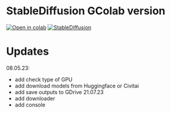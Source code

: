 # StableDiffusion GColab version
[![Open in colab](https://colab.research.google.com/assets/colab-badge.svg)](https://drive.google.com/file/d/1BWXOAab0-MHYgMluhhUNy4JNxRyCTbcc/view?usp=sharing)
[![StableDiffusion](https://i.imgur.com/qHFSvw7.png)](https://colab.research.google.com/github/AlexSgt/lite_colab/blob/main/UntitledNotebookSD.ipynb)

# Updates

08.05.23:
- add check type of GPU
- add download models from Huggingface or Civitai
- add save outputs to GDrive
21.07.23
- add downloader
- add console
